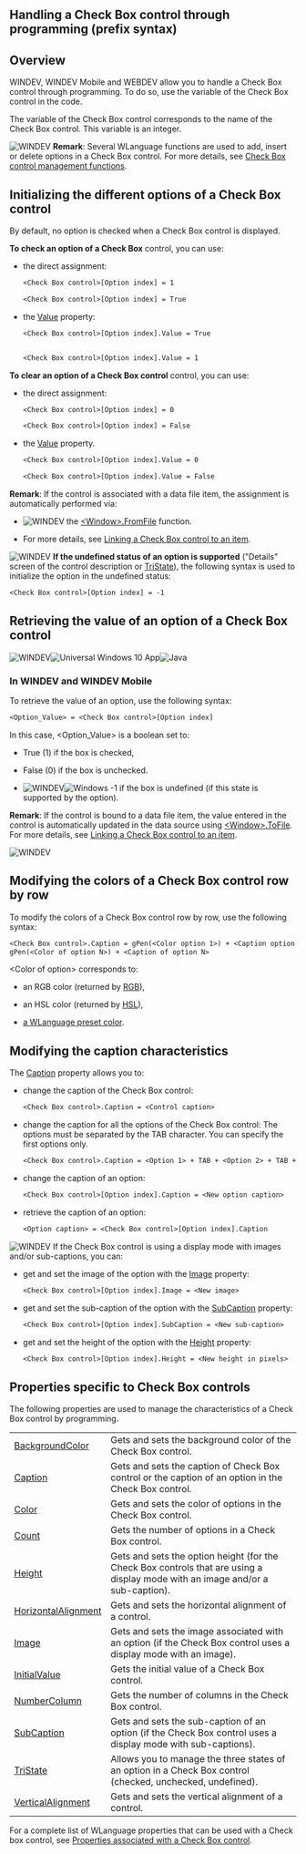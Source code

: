 


## Handling a Check Box control through programming (prefix syntax)
			



<a name="NOTE1"></a>
<a name="NOTE1_1"></a>


## Overview
<a name="overview_ELTTEXTE000103"></a>
WINDEV, WINDEV Mobile and WEBDEV allow you to handle a Check Box control through programming. To do so, use the variable of the Check Box control in the code.

The variable of the Check Box control corresponds to the name of the Check Box control. This variable is an integer.

![WINDEV](https://doc.pcsoft.fr/ext/images/us/WD.png) **Remark**: Several WLanguage functions are used to add, insert or delete options in a Check Box control. For more details, see [Check Box control management functions](../WDLang1/1000021310.md).

<a name="NOTE2"></a>
<a name="NOTE2_1"></a>


## Initializing the different options of a Check Box control
<a name="initializing_the_different_options_check_box_control_ELTTEXTE000138"></a>
By default, no option is checked when a Check Box control is displayed.

**To check an option of a Check Box** control, you can use:

- the direct assignment: 
	
	```txt
	<Check Box control>[Option index] = 1 
	
	<Check Box control>[Option index] = True
	```


- the [Value](../Proprietes/2510130.md) property: 
	
	```txt
	<Check Box control>[Option index].Value = True
	
	
	<Check Box control>[Option index].Value = 1
	```



**To clear an option of a Check Box control** control, you can use:

- the direct assignment: 
	
	```txt
	<Check Box control>[Option index] = 0 
	
	<Check Box control>[Option index] = False
	```


- the [Value](../Proprietes/2510130.md) property. 
	
	```txt
	<Check Box control>[Option index].Value = 0 
	
	<Check Box control>[Option index].Value = False
	```



**Remark**: If the control is associated with a data file item, the assignment is automatically performed via: 

- ![WINDEV](https://doc.pcsoft.fr/ext/images/us/WD.png) the [&lt;Window&gt;.FromFile](../WDLang4/1000021387.md) function.

- For more details, see [Linking a Check Box control to an item](../WDChamp/1013152.md).




![WINDEV](https://doc.pcsoft.fr/ext/images/us/WD.png) **If the undefined status of an option is supported** ("Details" screen of the control description or [TriState](../Proprietes/2510124.md)), the following syntax is used to initialize the option in the undefined status:

```txt
<Check Box control>[Option index] = -1
```


<a name="NOTE3"></a>
<a name="NOTE3_1"></a>


## Retrieving the value of an option of a Check Box control
<a name="retrieving_the_value_option_check_box_control_ELTTEXTE000220"></a>
![WINDEV](https://doc.pcsoft.fr/ext/images/us/WD.png)![Universal Windows 10 App](https://doc.pcsoft.fr/ext/images/us/UNIVERSALAPP.png)![Java](https://doc.pcsoft.fr/ext/images/us/JAVA.png) 

### In WINDEV and WINDEV Mobile
<a name="windev_and_windev_mobile_ELTPARAGRAPHE000245"></a>

To retrieve the value of an option, use the following syntax:

```txt
<Option_Value> = <Check Box control>[Option index]
```

In this case, &lt;Option_Value&gt; is a boolean set to:

- True (1) if the box is checked,

- False (0) if the box is unchecked.

- ![WINDEV](https://doc.pcsoft.fr/ext/images/us/WD.png)![Windows](https://doc.pcsoft.fr/ext/images/us/WINDOWS.png) -1 if the box is undefined (if this state is supported by the option).




**Remark**: If the control is bound to a data file item, the value entered in the control is automatically updated in the data source using [&lt;Window&gt;.ToFile](../WDLang4/1000021385.md). For more details, see [Linking a Check Box control to an item](../WDChamp/1013152.md).
<a name="NOTE3_2"></a>

<a name="NOTE4"></a>
<a name="NOTE4_1"></a>
![WINDEV](https://doc.pcsoft.fr/ext/images/us/WD.png) 

## Modifying the colors of a Check Box control row by row
<a name="modifying_the_colors_check_box_control_row_row_ELTTEXTE000307"></a>
To modify the colors of a Check Box control row by row, use the following syntax:

```txt
<Check Box control>.Caption = gPen(<Color option 1>) + <Caption option 1> + TAB + ...
gPen(<Color of option N>) + <Caption of option N>
```

&lt;Color of option&gt; corresponds to:

- an RGB color (returned by [RGB](../WDLang1/3029012.md)),

- an HSL color (returned by [HSL](../WDLang1/3029057.md)),

- [a WLanguage preset color](../WDLang5/3010002.md).




<a name="NOTE5"></a>
<a name="NOTE5_1"></a>


## Modifying the caption characteristics
<a name="modifying_the_caption_characteristics_ELTTEXTE000349"></a>
The [Caption](../Proprietes/2510053.md) property allows you to:

- change the caption of the Check Box control:
	
	```txt
	<Check Box control>.Caption = <Control caption>
	```


- change the caption for all the options of the Check Box control:
	The options must be separated by the TAB character. You can specify the first options only.
	
	```txt
	<Check Box control>.Caption = <Option 1> + TAB + <Option 2> + TAB + <Option 3> ...
	```


- change the caption of an option:
	
	```txt
	<Check Box control>[Option index].Caption = <New option caption>
	```


- retrieve the caption of an option:
	
	```txt
	<Option caption> = <Check Box control>[Option index].Caption
	```




<a name="NOTE5_2"></a>
![WINDEV](https://doc.pcsoft.fr/ext/images/us/WD.png) If the Check Box control is using a display mode with images and/or sub-captions, you can: 

- get and set the image of the option with the [Image](../Proprietes/2510034.md) property:
	
	```txt
	<Check Box control>[Option index].Image = <New image>
	```


- get and set the sub-caption of the option with the [SubCaption](../Proprietes/1000017232.md) property:
	
	```txt
	<Check Box control>[Option index].SubCaption = <New sub-caption>
	```


- get and set the height of the option with the [Height](../Proprietes/2510050.md) property: 
	
	```txt
	<Check Box control>[Option index].Height = <New height in pixels>
	```





<a name="NOTE6"></a>
<a name="NOTE6_1"></a>


## Properties specific to Check Box controls
<a name="properties_specific_check_box_controls_ELTTEXTE000422"></a>
The following properties are used to manage the characteristics of a Check Box control by programming.


|   |   |
| --- | --- |
| [BackgroundColor](../Proprietes/2510022.md) | Gets and sets the background color of the Check Box control. |
| [Caption](../Proprietes/2510053.md) | Gets and sets the caption of Check Box control or the caption of an option in the Check Box control. |
| [Color](../Proprietes/2510071.md) | Gets and sets the color of options in the Check Box control. |
| [Count](../WDLang1/3025009.md) | Gets the number of options in a Check Box control. |
| [Height](../Proprietes/2510050.md) | Gets and sets the option height (for the Check Box controls that are using a display mode with an image and/or a sub-caption). |
| [HorizontalAlignment](../Proprietes/2510023.md) | Gets and sets the horizontal alignment of a control. |
| [Image](../Proprietes/2510034.md) | Gets and sets the image associated with an option (if the Check Box control uses a display mode with an image). |
| [InitialValue](../Proprietes/2510128.md) | Gets the initial value of a Check Box control. |
| [NumberColumn](../Proprietes/2510083.md) | Gets the number of columns in the Check Box control. |
| [SubCaption](../Proprietes/1000017232.md) | Gets and sets the sub-caption of an option (if the Check Box control uses a display mode with sub-captions). |
| [TriState](../Proprietes/2510124.md) | Allows you to manage the three states of an option in a Check Box control (checked, unchecked, undefined). |
| [VerticalAlignment](../Proprietes/2510054.md) | Gets and sets the vertical alignment of a control. |


For a complete list of WLanguage properties that can be used with a Check box control, see [Properties associated with a Check Box control](../WDChamp/1013172.md).


